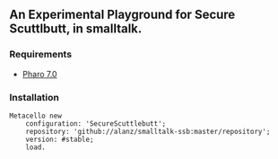 ## An Experimental Playground for Secure Scuttlbutt, in smalltalk.

### Requirements

- [Pharo 7.0](https://pharo.org)

### Installation

```
Metacello new
 	configuration: 'SecureScuttlebutt';
 	repository: 'github://alanz/smalltalk-ssb:master/repository';
	version: #stable;
	load.

